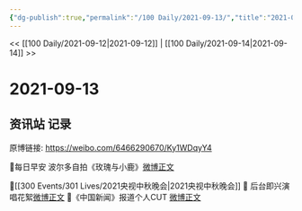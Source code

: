 ```yaml
---
{"dg-publish":true,"permalink":"/100 Daily/2021-09-13/","title":"2021-09-13","created":"2023-04-10T14:13:10.226+08:00","updated":"2023-04-10T14:13:26.532+08:00"}
---
```



<< [[100 Daily/2021-09-12\|2021-09-12]] | [[100 Daily/2021-09-14\|2021-09-14]] >>

# 2021-09-13

## 资讯站 记录

原博链接: https://weibo.com/6466290670/Ky1WDqyY4

🌟每日早安
波尔多自拍《玫瑰与小鹿》[微博正文](https://weibo.com/detail/4680875201004690)

🌟[[300 Events/301 Lives/2021央视中秋晚会\|2021央视中秋晚会]]
🥮 后台即兴演唱花絮[微博正文](https://weibo.com/detail/4680976595420073)
🥮《中国新闻》报道个人CUT [微博正文](https://weibo.com/detail/4681023322853382)
